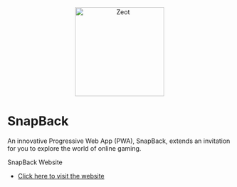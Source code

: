 <div align="center">
  <img src="https://github.com/DhanishFrost/SnapBack/assets/107633188/a8eb9d8f-d9bd-45f1-9739-6f0fe20d4dab" alt="Zeot" width="200">
</div>

# SnapBack

An innovative Progressive Web App (PWA), SnapBack, extends an invitation for you to explore the world of online gaming. 

SnapBack Website
- [Click here to visit the website](https://dhanishfrost.github.io/SnapBack/)

